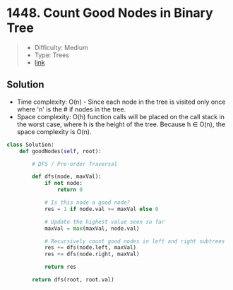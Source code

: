 # 1448. Count Good Nodes in Binary Tree

> - Difficulty: Medium
> - Type: Trees
> - [link](https://leetcode.com/problems/count-good-nodes-in-binary-tree/)

## Solution
- Time complexity: O(n) - Since each node in the tree is visited only once where 'n' is the # if nodes in the tree.
- Space complexity: O(h) function calls will be placed on the call stack in the worst case, where h is the height of the tree. Because h ∈ O(n), the space complexity is O(n).

```python
class Solution:
    def goodNodes(self, root):

        # DFS / Pre-order Traversal

        def dfs(node, maxVal):
            if not node:
                return 0

            # Is this node a good node?
            res = 1 if node.val >= maxVal else 0

            # Update the highest value seen so far
            maxVal = max(maxVal, node.val)

            # Recursively count good nodes in left and right subtrees
            res += dfs(node.left, maxVal)
            res += dfs(node.right, maxVal)

            return res

        return dfs(root, root.val)
```
